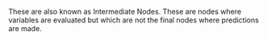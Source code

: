 These are also known as Intermediate Nodes. These are nodes where variables are evaluated but which are not the final nodes where predictions are made.